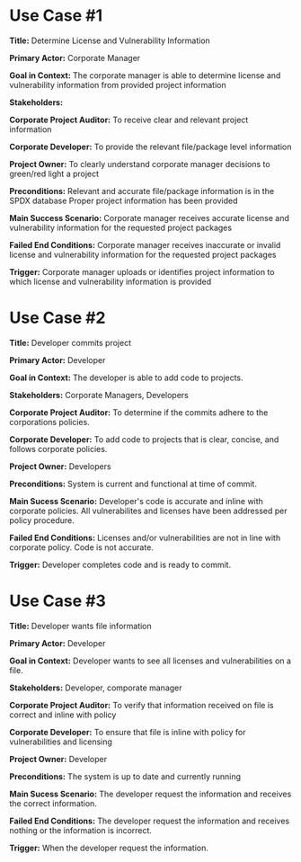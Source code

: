 # Use Case #1

**Title:** Determine License and Vulnerability Information 

**Primary Actor:** Corporate Manager

**Goal in Context:** The corporate manager is able to determine license and vulnerability information from provided project information

**Stakeholders:** 

**Corporate Project Auditor:** To receive clear and relevant project information

**Corporate Developer:** To provide the relevant file/package level information 

**Project Owner:** To clearly understand corporate manager decisions to green/red light a project 

**Preconditions:**  Relevant and accurate file/package information is in the SPDX database
                Proper project information has been provided  

**Main Success Scenario:** Corporate manager receives accurate license and vulnerability information for the requested project packages

**Failed End Conditions:** Corporate manager receives inaccurate or invalid license and vulnerability information for the requested project packages

**Trigger:** Corporate manager uploads or identifies project information to which license and vulnerability information is provided

# Use Case #2

**Title:** Developer commits project

**Primary Actor:** Developer

**Goal in Context:** The developer is able to add code to projects. 

**Stakeholders:** Corporate Managers, Developers

**Corporate Project Auditor:** To determine if the commits adhere to the corporations policies.

**Corporate Developer:** To add code to projects that is clear, concise, and follows corporate policies.   

**Project Owner:** Developers

**Preconditions:** System is current and functional at time of commit.  

**Main Sucess Scenario:** Developer's code is accurate and inline with corporate policies.  All vulnerabilites and licenses have been addressed per policy procedure.

**Failed End Conditions:** Licenses and/or vulnerabilities are not in line with corporate policy.  Code is not accurate. 

**Trigger:** Developer completes code and is ready to commit. 

# Use Case #3

**Title:** Developer wants file information

**Primary Actor:** Developer

**Goal in Context:** Developer wants to see all licenses and vulnerabilities on a file. 

**Stakeholders:** Developer, comporate manager

**Corporate Project Auditor:** To verify that information received on file is correct and inline with policy

**Corporate Developer:** To ensure that file is inline with policy for vulnerabilities and licensing 

**Project Owner:** Developer

**Preconditions:** The system is up to date and currently running

**Main Sucess Scenario:** The developer request the information and receives the correct information. 

**Failed End Conditions:** The developer request the information and receives nothing or the information is incorrect.

**Trigger:** When the developer request the information. 
